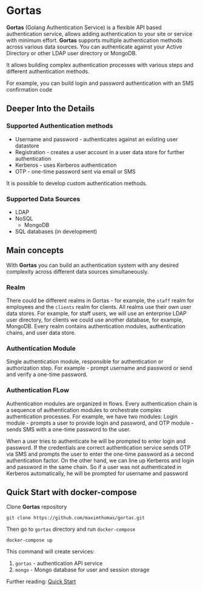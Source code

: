 # Gortas
**Gortas** (Golang Authentication Service) is a flexible API based authentication service, allows adding authentication to your site or service with minimum effort. 
**Gortas** supports multiple authentication methods across various data sources. You can authenticate against your Active Directory or other LDAP user directory or MongoDB.

It allows building complex authentication processes with various steps and different authentication methods.   

For example, you can build login and password authentication with an SMS confirmation code

## Deeper Into the Details

### Supported Authentication methods
* Username and password - authenticates against an existing user datastore
* Registration - creates a user account in a user data store for further authentication
* Kerberos - uses Kerberos authentication
* OTP - one-time password sent via email or SMS

It is possible to develop custom authentication methods.

### Supported Data Sources
* LDAP
* NoSQL
  * MongoDB
* SQL databases (in development)

## Main concepts

With **Gortas** you can build an authentication system with any desired complexity across different data sources simultaneously.

### Realm

There could be different realms in Gortas - for example, the `staff` realm for employees and the `clients` realm for clients.
All realms use their own user data stores. For example, for staff users, we will use an enterprise LDAP user directory, for clients we could use another database, for example, MongoDB.
Every realm contains authentication modules, authentication chains, and user data store.

### Authentication Module

Single authentication module, responsible for authentication or authorization step.
For example - prompt username and password or send and verify a one-time password.

### Authentication FLow

Authentication modules are organized in flows.
Every authentication chain is a sequence of authentication modules to orchestrate complex authentication processes.
For example, we have two modules: Login module - prompts a user to provide login and password, and OTP module - sends SMS with a one-time password to the user.

When a user tries to authenticate he will be prompted to enter login and password.
If the credentials are correct authentication service sends OTP via SMS and prompts the user to enter the one-time password as a second authentication factor.
On the other hand, we can line up Kerberos and login and password in the same chain.
So if a user was not authenticated in Kerberos automatically, he will be prompted for username and password

## Quick Start with docker-compose

Clone **Gortas** repository

```
git clone https://github.com/maximthomas/gortas.git
```

Then go to `gortas` directory and run `docker-compose`

```
docker-compose up
```

This command will create services:
1. `gortas` - authentication API service
1. `mongo` - Mongo database for user and session storage

Further reading: [Quick Start](https://github.com/maximthomas/gortas/wiki/Quick-Start)
